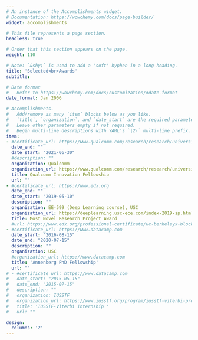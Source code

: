 ```yaml
---
# An instance of the Accomplishments widget.
# Documentation: https://wowchemy.com/docs/page-builder/
widget: accomplishments

# This file represents a page section.
headless: true

# Order that this section appears on the page.
weight: 110

# Note: `&shy;` is used to add a 'soft' hyphen in a long heading.
title: 'Selected<br>Awards'
subtitle: 

# Date format
#   Refer to https://wowchemy.com/docs/customization/#date-format
date_format: Jan 2006

# Accomplishments.
#   Add/remove as many `item` blocks below as you like.
#   `title`, `organization`, and `date_start` are the required parameters.
#   Leave other parameters empty if not required.
#   Begin multi-line descriptions with YAML's `|2-` multi-line prefix.
item:
- #certificate_url: https://www.qualcomm.com/research/research/university-relations/innovation-fellowship/winners
  date_end: ""
  date_start: "2021-06-30"
  #description: ""
  organization: Qualcomm
  organization_url: https://www.qualcomm.com/research/research/university-relations/innovation-fellowship/winners
  title: Qualcomm Innovation Fellowship
  url: ""
- #certificate_url: https://www.edx.org
  date_end: ""
  date_start: "2019-05-10"
  description: ""
  organization: EE-599 (Deep Learning course), USC 
  organization_url: https://deeplearning.usc-ece.com/index-2019-sp.html
  title: Most Novel Research Project Award
  #url: https://www.edx.org/professional-certificate/uc-berkeleyx-blockchain-fundamentals
- #certificate_url: https://www.datacamp.com
  date_start: "2016-08-15"
  date_end: "2020-07-15"
  description: ""
  organization: USC
  #organization_url: https://www.datacamp.com
  title: 'Annenberg PhD Fellowship'
  url: ""
# - #certificate_url: https://www.datacamp.com
#   date_start: "2015-05-15"
#   date_end: "2015-07-15"
#   description: ""
#   organization: IUSSTF
#   organization_url: https://www.iusstf.org/program/iusstf-viterbi-program
#   title: 'IUSSTF-Viterbi Internship '
#   url: ""

design:
  columns: '2' 
---
```

